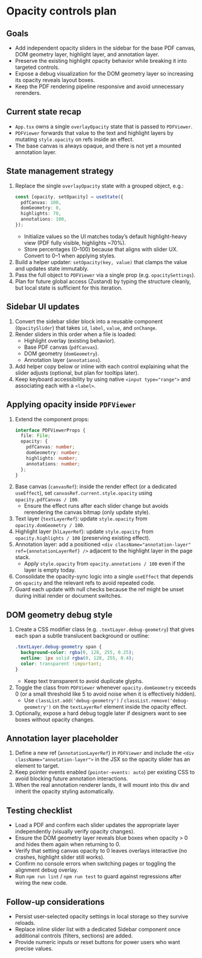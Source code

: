 # Opacity controls plan

## Goals
- Add independent opacity sliders in the sidebar for the base PDF canvas, DOM geometry layer, highlight layer, and annotation layer.
- Preserve the existing highlight opacity behavior while breaking it into targeted controls.
- Expose a debug visualization for the DOM geometry layer so increasing its opacity reveals layout boxes.
- Keep the PDF rendering pipeline responsive and avoid unnecessary rerenders.

## Current state recap
- `App.tsx` owns a single `overlayOpacity` state that is passed to `PDFViewer`.
- `PDFViewer` forwards that value to the text and highlight layers by mutating `style.opacity` on refs inside an effect.
- The base canvas is always opaque, and there is not yet a mounted annotation layer.

## State management strategy
1. Replace the single `overlayOpacity` state with a grouped object, e.g.:
   ```ts
   const [opacity, setOpacity] = useState({
     pdfCanvas: 100,
     domGeometry: 0,
     highlights: 70,
     annotations: 100,
   });
   ```
   - Initialize values so the UI matches today’s default highlight-heavy view (PDF fully visible, highlights ~70%).
   - Store percentages (0–100) because that aligns with slider UX. Convert to 0–1 when applying styles.
2. Build a helper updater: `setOpacity(key, value)` that clamps the value and updates state immutably.
3. Pass the full object to `PDFViewer` via a single prop (e.g. `opacitySettings`).
4. Plan for future global access (Zustand) by typing the structure cleanly, but local state is sufficient for this iteration.

## Sidebar UI updates
1. Convert the sidebar slider block into a reusable component (`OpacitySlider`) that takes `id`, `label`, `value`, and `onChange`.
2. Render sliders in this order when a file is loaded:
   - Highlight overlay (existing behavior).
   - Base PDF canvas (`pdfCanvas`).
   - DOM geometry (`domGeometry`).
   - Annotation layer (`annotations`).
3. Add helper copy below or inline with each control explaining what the slider adjusts (optional, but plan for tooltips later).
4. Keep keyboard accessibility by using native `<input type="range">` and associating each with a `<label>`.

## Applying opacity inside `PDFViewer`
1. Extend the component props:
   ```ts
   interface PDFViewerProps {
     file: File;
     opacity: {
       pdfCanvas: number;
       domGeometry: number;
       highlights: number;
       annotations: number;
     };
   }
   ```
2. Base canvas (`canvasRef`): inside the render effect (or a dedicated `useEffect`), set `canvasRef.current.style.opacity` using `opacity.pdfCanvas / 100`.
   - Ensure the effect runs after each slider change but avoids rerendering the canvas bitmap (only update style).
3. Text layer (`textLayerRef`): update `style.opacity` from `opacity.domGeometry / 100`.
4. Highlight layer (`hlLayerRef`): update `style.opacity` from `opacity.highlights / 100` (preserving existing effect).
5. Annotation layer: add a positioned `<div className="annotation-layer" ref={annotationLayerRef} />` adjacent to the highlight layer in the page stack.
   - Apply `style.opacity` from `opacity.annotations / 100` even if the layer is empty today.
6. Consolidate the opacity-sync logic into a single `useEffect` that depends on `opacity` and the relevant refs to avoid repeated code.
7. Guard each update with null checks because the ref might be unset during initial render or document switches.

## DOM geometry debug style
1. Create a CSS modifier class (e.g. `.textLayer.debug-geometry`) that gives each span a subtle translucent background or outline:
   ```css
   .textLayer.debug-geometry span {
     background-color: rgba(0, 128, 255, 0.25);
     outline: 1px solid rgba(0, 128, 255, 0.4);
     color: transparent !important;
   }
   ```
   - Keep text transparent to avoid duplicate glyphs.
2. Toggle the class from `PDFViewer` whenever `opacity.domGeometry` exceeds 0 (or a small threshold like 5 to avoid noise when it is effectively hidden).
   - Use `classList.add('debug-geometry')` / `classList.remove('debug-geometry')` on the `textLayerRef` element inside the opacity effect.
3. Optionally, expose a hard debug toggle later if designers want to see boxes without opacity changes.

## Annotation layer placeholder
1. Define a new ref (`annotationLayerRef`) in `PDFViewer` and include the `<div className="annotation-layer">` in the JSX so the opacity slider has an element to target.
2. Keep pointer events enabled (`pointer-events: auto`) per existing CSS to avoid blocking future annotation interactions.
3. When the real annotation renderer lands, it will mount into this div and inherit the opacity styling automatically.

## Testing checklist
- Load a PDF and confirm each slider updates the appropriate layer independently (visually verify opacity changes).
- Ensure the DOM geometry layer reveals blue boxes when opacity > 0 and hides them again when returning to 0.
- Verify that setting canvas opacity to 0 leaves overlays interactive (no crashes, highlight slider still works).
- Confirm no console errors when switching pages or toggling the alignment debug overlay.
- Run `npm run lint` / `npm run test` to guard against regressions after wiring the new code.

## Follow-up considerations
- Persist user-selected opacity settings in local storage so they survive reloads.
- Replace inline slider list with a dedicated Sidebar component once additional controls (filters, sections) are added.
- Provide numeric inputs or reset buttons for power users who want precise values.
